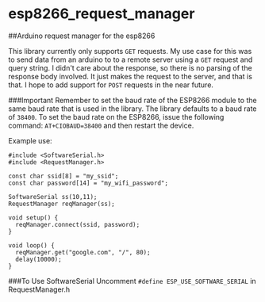 # esp8266_request_manager
##Arduino request manager for the esp8266

This library currently only supports `GET` requests. My use case for this was to send data from an arduino to to a remote server using a `GET` request and query string. I didn't care about the response, so there is no parsing of the response body involved. It just makes the request to the server, and that is that. I hope to add support for `POST` requests in the near future.

###Important
Remember to set the baud rate of the ESP8266 module to the same baud rate that is used in the library. The library defaults to a baud rate of `38400`. To set the baud rate on the ESP8266, issue the following command: `AT+CIOBAUD=38400` and then restart the device.

Example use:

```
#include <SoftwareSerial.h>
#include <RequestManager.h>

const char ssid[8] = "my_ssid";
const char password[14] = "my_wifi_password";

SoftwareSerial ss(10,11);
RequestManager reqManager(ss);

void setup() {
  reqManager.connect(ssid, password);
}

void loop() {
  reqManager.get("google.com", "/", 80);
  delay(10000);
}
```

###To Use SoftwareSerial
Uncomment `#define ESP_USE_SOFTWARE_SERIAL` in RequestManager.h
